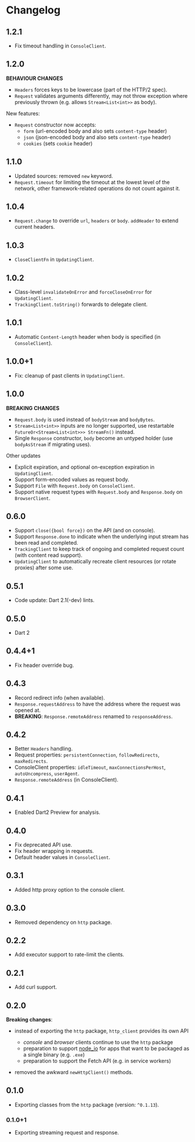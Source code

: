 # Changelog

## 1.2.1

- Fix timeout handling in `ConsoleClient`.

## 1.2.0

**BEHAVIOUR CHANGES**
- `Headers` forces keys to be lowercase (part of the HTTP/2 spec).
- `Request` validates arguments differently, may not throw exception where
  previously thrown (e.g. allows `Stream<List<int>>` as body).

New features:

- `Request` constructor now accepts:
  - `form` (url-encoded body and also sets `content-type` header)
  - `json` (json-encoded body and also sets `content-type` header)
  - `cookies` (sets `cookie` header)

## 1.1.0

- Updated sources: removed `new` keyword.
- `Request.timeout` for limiting the timeout at the lowest level of the network, other framework-related operations do
  not count against it.

## 1.0.4

- `Request.change` to override `url`, `headers` or `body`. `addHeader` to extend current headers.

## 1.0.3

- `CloseClientFn` in `UpdatingClient`.

## 1.0.2

- Class-level `invalidateOnError` and `forceCloseOnError` for `UpdatingClient`.
- `TrackingClient.toString()` forwards to delegate client.

## 1.0.1

- Automatic `Content-Length` header when body is specified (in `ConsoleClient`).

## 1.0.0+1

- Fix: cleanup of past clients in `UpdatingClient`.

## 1.0.0

**BREAKING CHANGES**
- `Request.body` is used instead of `bodyStream` and `bodyBytes`.
- `Stream<List<int>>` inputs are no longer supported, use restartable `FutureOr<Stream<List<int>>> StreamFn()` instead.
- Single `Response` constructor, `body` become an untyped holder (use `bodyAsStream` if migrating uses). 

Other updates

- Explicit expiration, and optional on-exception expiration in `UpdatingClient`.
- Support form-encoded values as request body.
- Support `File` with `Request.body` on `ConsoleClient`.
- Support native request types with `Request.body` and `Response.body` on `BrowserClient`.

## 0.6.0

- Support `close({bool force})` on the API (and on console).
- Support `Response.done` to indicate when the underlying input stream has been read and completed.
- `TrackingClient` to keep track of ongoing and completed request count (with content read support). 
- `UpdatingClient` to automatically recreate client resources (or rotate proxies) after some use.

## 0.5.1

- Code update: Dart 2.1(-dev) lints.

## 0.5.0

- Dart 2

## 0.4.4+1

- Fix header override bug.

## 0.4.3

- Record redirect info (when available).
- `Response.requestAddress` to have the address where the request was opened at.
- **BREAKING**: `Response.remoteAddress` renamed to `responseAddress`.

## 0.4.2

- Better `Headers` handling.
- Request properties: `persistentConnection`, `followRedirects`, `maxRedirects`.
- ConsoleClient properties: `idleTimeout`, `maxConnectionsPerHost`, `autoUncompress`, `userAgent`.
- `Response.remoteAddress` (in ConsoleClient).

## 0.4.1

- Enabled Dart2 Preview for analysis.

## 0.4.0

- Fix deprecated API use.
- Fix header wrapping in requests.
- Default header values in `ConsoleClient`.

## 0.3.1

- Added http proxy option to the console client.

## 0.3.0

- Removed dependency on `http` package.

## 0.2.2

- Add executor support to rate-limit the clients.

## 0.2.1

- Add curl support.

## 0.2.0

**Breaking changes**:

- instead of exporting the `http` package, `http_client` provides its own API
  - *console* and *browser* clients continue to use the `http` package
  - preparation to support [node_io](https://github.com/dglogik/node_io.dart)
    for apps that want to be packaged as a single binary (e.g. `.exe`)
  - preparation to support the Fetch API (e.g. in service workers)

- removed the awkward `newHttpClient()` methods.

## 0.1.0

- Exporting classes from the `http` package (version: `^0.1.13`).

### 0.1.0+1

- Exporting streaming request and response.
